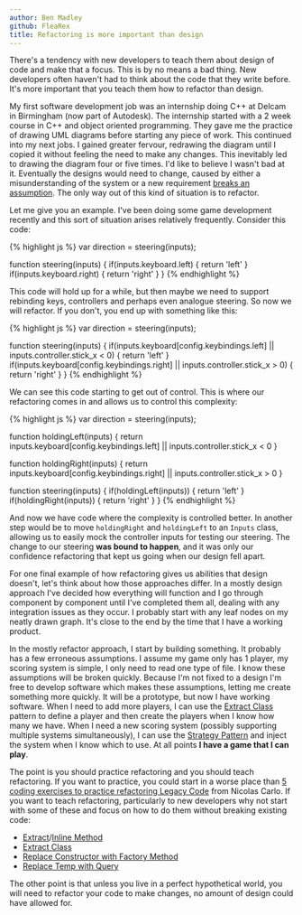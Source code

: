 ```yaml
---
author: Ben Madley
github: FleaRex
title: Refactoring is more important than design
---
```


There's a tendency with new developers to teach them about design of code and make that a focus. This is by no means a bad thing. New developers often haven't had to think about the code that they write before. It's more important that you teach them how to refactor than design.

My first software development job was an internship doing C++ at Delcam in Birmingham (now part of Autodesk). The internship started with a 2 week course in C++ and object oriented programming. They gave me the practice of drawing UML diagrams before starting any piece of work. This continued into my next jobs. I gained greater fervour, redrawing the diagram until I copied it without feeling the need to make any changes. This inevitably led to drawing the diagram four or five times. I'd like to believe I wasn't bad at it. Eventually the designs would need to change, caused by either a misunderstanding of the system or a new requirement [breaks an assumption](http://www.mooreds.com/wordpress/archives/3000). The only way out of this kind of situation is to refactor.

Let me give you an example. I've been doing some game development recently and this sort of situation arises relatively frequently. Consider this code:

{% highlight js %}
var direction = steering(inputs);

function steering(inputs) {
  if(inputs.keyboard.left) {
    return 'left'
  }
  if(inputs.keyboard.right) {
    return 'right'
  }
}
{% endhighlight %}

This code will hold up for a while, but then maybe we need to support rebinding keys, controllers and perhaps even analogue steering. So now we will refactor. If you don't, you end up with something like this:

{% highlight js %}
var direction = steering(inputs);

function steering(inputs) {
  if(inputs.keyboard[config.keybindings.left] || inputs.controller.stick_x &lt; 0) {
    return 'left'
  }
  if(inputs.keyboard[config.keybindings.right] || inputs.controller.stick_x > 0) {
    return 'right'
  }
}
{% endhighlight %}

We can see this code starting to get out of control. This is where our refactoring comes in and allows us to control this complexity:

{% highlight js %}
var direction = steering(inputs);

function holdingLeft(inputs) {
  return inputs.keyboard[config.keybindings.left] || inputs.controller.stick_x &lt; 0
}

function holdingRight(inputs) {
  return inputs.keyboard[config.keybindings.right] || inputs.controller.stick_x > 0
}

function steering(inputs) {
  if(holdingLeft(inputs)) {
    return 'left'
  }
  if(holdingRight(inputs)) {
    return 'right'
  }
}
{% endhighlight %}

And now we have code where the complexity is controlled better. In another step would be to move `holdingRight` and `holdingLeft` to an `Inputs` class, allowing us to easily mock the controller inputs for testing our steering. The change to our steering **was bound to happen**, and it was only our confidence refactoring that kept us going when our design fell apart.

For one final example of how refactoring gives us abilities that design doesn't, let's think about how those approaches differ. In a mostly design approach I've decided how everything will function and I go through component by component until I've completed them all, dealing with any integration issues as they occur. I probably start with any leaf nodes on my neatly drawn graph. It's close to the end by the time that I have a working product.

In the mostly refactor approach, I start by building something. It probably has a few erroneous assumptions. I assume my game only has 1 player, my scoring system is simple, I only need to read one type of file. I know these assumptions will be broken quickly. Because I'm not fixed to a design I'm free to develop software which makes these assumptions, letting me create something more quickly. It will be a prototype, but now I have working software. When I need to add more players, I can use the [Extract Class](https://refactoring.guru/extract-class) pattern to define a player and then create the players when I know how many we have. When I need a new scoring system (possibly supporting multiple systems simultaneously), I can use the [Strategy Pattern](https://sourcemaking.com/design_patterns/strategy) and inject the system when I know which to use. At all points **I have a game that I can play**.

The point is you should practice refactoring and you should teach refactoring. If you want to practice, you could start in a worse place than [5 coding exercises to practice refactoring Legacy Code](https://understandlegacycode.com/blog/5-coding-exercises-to-practice-refactoring-legacy-code/) from Nicolas Carlo. If you want to teach refactoring, particularly to new developers why not start with some of these and focus on how to do them without breaking existing code:

-   [Extract](https://refactoring.guru/extract-method)/[Inline Method](https://refactoring.guru/inline-method)
-   [Extract Class](https://refactoring.guru/extract-class)
-   [Replace Constructor with Factory Method](https://refactoring.guru/replace-constructor-with-factory-method)
-   [Replace Temp with Query](https://refactoring.guru/replace-temp-with-query)

The other point is that unless you live in a perfect hypothetical world, you will need to refactor your code to make changes, no amount of design could have allowed for.
